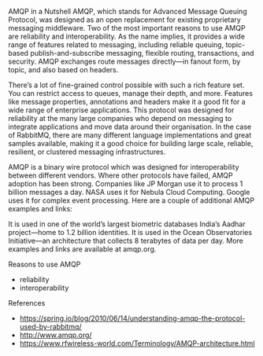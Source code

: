 AMQP in a Nutshell
AMQP, which stands for Advanced Message Queuing Protocol, was designed as an open replacement for existing proprietary messaging middleware. Two of the most important reasons to use AMQP are reliability and interoperability. As the name implies, it provides a wide range of features related to messaging, including reliable queuing, topic-based publish-and-subscribe messaging, flexible routing, transactions, and security. AMQP exchanges route messages directly—in fanout form, by topic, and also based on headers.

There’s a lot of fine-grained control possible with such a rich feature set. You can restrict access to queues, manage their depth, and more. Features like message properties, annotations and headers make it a good fit for a wide range of enterprise applications. This protocol was designed for reliability at the many large companies who depend on messaging to integrate applications and move data around their organisation. In the case of RabbitMQ, there are many different language implementations and great samples available, making it a good choice for building large scale, reliable, resilient, or clustered messaging infrastructures.

AMQP is a binary wire protocol which was designed for interoperability between different vendors. Where other protocols have failed, AMQP adoption has been strong. Companies like JP Morgan use it to process 1 billion messages a day. NASA uses it for Nebula Cloud Computing. Google uses it for complex event processing. Here are a couple of additional AMQP examples and links:

It is used in one of the world’s largest biometric databases India’s Aadhar project—home to 1.2 billion identities.
It is used in the Ocean Observatories Initiative—an architecture that collects 8 terabytes of data per day.
More examples and links are available at amqp.org.


Reasons to use AMQP
- reliability
- interoperability


References 
- https://spring.io/blog/2010/06/14/understanding-amqp-the-protocol-used-by-rabbitmq/
- http://www.amqp.org/
- https://www.rfwireless-world.com/Terminology/AMQP-architecture.html